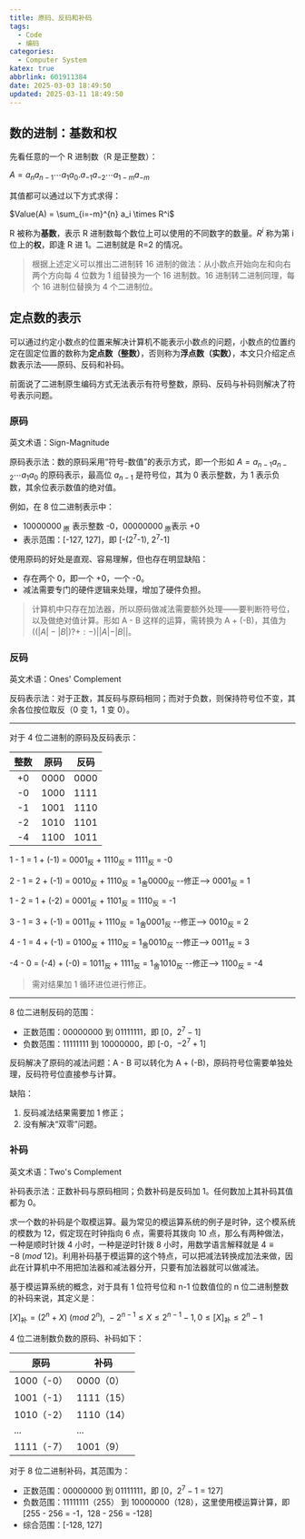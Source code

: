 ```yaml
---
title: 原码、反码和补码
tags:
  - Code
  - 编码
categories:
  - Computer System
katex: true
abbrlink: 601911384
date: 2025-03-03 18:49:50
updated: 2025-03-11 18:49:50
---
```


## 数的进制：基数和权

先看任意的一个 R 进制数（R 是正整数）：

$A = a_n a_{n-1} \cdots a_1 a_0 . a_{-1} a_{-2} \cdots a_{1-m} a_{-m}$

其值都可以通过以下方式求得：

$Value(A) = \sum_{i=-m}^{n} a_i \times R^i$

R 被称为**基数**，表示 R 进制数每个数位上可以使用的不同数字的数量。$R^i$ 称为第 i 位上的**权**，即逢 R 进 1。二进制就是 R=2 的情况。

> 根据上述定义可以推出二进制转 16 进制的做法：从小数点开始向左和向右两个方向每 4 位数为 1 组替换为一个 16 进制数。16 进制转二进制同理，每个 16 进制位替换为 4 个二进制位。

## 定点数的表示

可以通过约定小数点的位置来解决计算机不能表示小数点的问题，小数点的位置约定在固定位置的数称为**定点数（整数）**，否则称为**浮点数（实数）**，本文只介绍定点数表示法——原码、反码和补码。

前面说了二进制原生编码方式无法表示有符号整数，原码、反码与补码则解决了符号表示问题。

### 原码

英文术语：Sign-Magnitude

原码表示法：数的原码采用“符号-数值”的表示方式，即一个形如 $A = a_{n-1} a_{n-2} \cdots a_1 a_0$ 的原码表示，最高位 $a_{n-1}$ 是符号位，其为 0 表示整数，为 1 表示负数，其余位表示数值的绝对值。

例如，在 8 位二进制表示中：

+ 10000000<sub> 原</sub> 表示整数 -0，00000000<sub> 原</sub>表示 +0
+ 表示范围：\[-127, 127]，即 \[-(2<sup>7</sup>-1), 2<sup>7</sup>-1]

使用原码的好处是直观、容易理解，但也存在明显缺陷：

+ 存在两个 0，即一个 +0，一个 -0。
+ 减法需要专门的硬件逻辑来处理，增加了硬件负担。

> 计算机中只存在加法器，所以原码做减法需要额外处理——要判断符号位，以及做绝对值计算。形如 A - B 这样的运算，需转换为 A + (-B)，其值为 $((|A| - |B|) ? + : -) ||A| - |B||$。

### 反码

英文术语：Ones' Complement

反码表示法：对于正数，其反码与原码相同；而对于负数，则保持符号位不变，其余各位按位取反（0 变 1，1 变 0）。  

---

对于 4 位二进制的原码及反码表示：

| 整数  |  原码  |  反码  |
| :-: | :--: | :--: |
| +0  | 0000 | 0000 |
| -0  | 1000 | 1111 |
| -1  | 1001 | 1110 |
| -2  | 1010 | 1101 |
| -4  | 1100 | 1011 |

1 - 1 = 1 + (-1) = 0001<sub>反</sub> + 1110<sub>反</sub>  = 1111<sub>反 </sub>= -0

2 - 1 = 2 + (-1) = 0010<sub>反</sub> + 1110<sub>反</sub>  = 1<sub>舍</sub>0000<sub>反 </sub>--修正--> 0001<sub>反 </sub>= 1

1 - 2 = 1 + (-2) = 0001<sub>反</sub> + 1101<sub>反</sub>  = 1110<sub>反</sub> = -1 

3 - 1 = 3 + (-1) = 0011<sub>反</sub> + 1110<sub>反</sub>  = 1<sub>舍</sub>0001<sub>反 </sub>--修正--> 0010<sub>反</sub> = 2

4 - 1 = 4 + (-1) = 0100<sub>反</sub> + 1110<sub>反</sub> = 1<sub>舍</sub>0010<sub>反</sub>  --修正--> 0011<sub>反</sub> = 3

-4 - 0 = (-4) + (-0) = 1011<sub>反</sub> + 1111<sub>反</sub> = 1<sub>舍</sub>1010<sub>反</sub>  --修正--> 1100<sub>反</sub> = -4

> 需对结果加 1 循环进位进行修正。

---

8 位二进制反码的范围：

- 正数范围：00000000 到 01111111，即 \[0，$2^7 -1$]
- 负数范围：11111111 到 10000000，即 \[-0，$-2^7 + 1$]


反码解决了原码的减法问题：A - B 可以转化为 A + (-B)，原码符号位需要单独处理，反码符号位直接参与计算。

缺陷：

1. 反码减法结果需要加 1 修正；
2. 没有解决“双零”问题。

### 补码

英文术语：Two's Complement

补码表示法：正数补码与原码相同；负数补码是反码加 1。任何数加上其补码其值都为 0。

求一个数的补码是个取模运算。最为常见的模运算系统的例子是时钟，这个模系统的模数为 12，假定现在时钟指向 6 点，需要将其拨向 10 点，那么有两种做法，一种是顺时针拨 4 小时，一种是逆时针拨 8 小时，用数学语言解释就是 $4 \equiv -8\ (mod \ 12)$。利用补码基于模运算的这个特点，可以把减法转换成加法来做，因此在计算机中不用把加法器和减法器分开，只要有加法器就可以做减法。

基于模运算系统的概念，对于具有 1 位符号位和 n-1 位数值位的 n 位二进制整数的补码来说，其定义是：

$[X]_\text{补} = (2^{n} + X)\ (mod\ 2^{n}),\ -2^{n-1} \leqslant  X \leq 2^{n-1}-1,0\leq [X]_\text{补}\leq 2^{n}-1$

4 位二进制数负数的原码、补码如下：

| 原码       | 补码       |
| -------- | -------- |
| 1000（-0） | 0000（0）  |
| 1001（-1） | 1111（15） |
| 1010（-2） | 1110（14） |
| ...      | ...      |
| 1111（-7） | 1001（9）  |

对于 8 位二进制补码，其范围为：

- 正数范围：00000000 到 01111111，即 \[0，$2^7 -1$ = 127]
- 负数范围：11111111（255） 到 10000000（128），这里使用模运算计算，即 \[255 - 256 = -1，128 - 256 = -128]
- 综合范围：\[-128, 127]